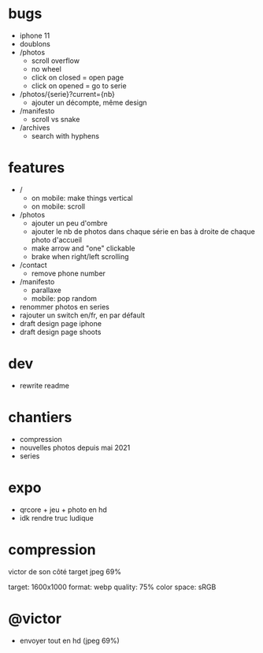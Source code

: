 # bugs

- iphone 11
- doublons
- /photos
  - scroll overflow
  - no wheel
  - click on closed = open page
  - click on opened = go to serie
- /photos/{serie}?current={nb}
  - ajouter un décompte, même design
- /manifesto
  - scroll vs snake
- /archives
  - search with hyphens

# features

- /
  - on mobile: make things vertical
  - on mobile: scroll
- /photos
  - ajouter un peu d'ombre
  - ajouter le nb de photos dans chaque série en bas à droite de chaque photo d'accueil
  - make arrow and "one" clickable
  - brake when right/left scrolling
- /contact
  - remove phone number
- /manifesto
  - parallaxe
  - mobile: pop random
- renommer photos en series
- rajouter un switch en/fr, en par défault
- draft design page iphone
- draft design page shoots

# dev

- rewrite readme

# chantiers

- compression
- nouvelles photos depuis mai 2021
- series

# expo

- qrcore + jeu + photo en hd
- idk rendre truc ludique

# compression

victor de son côté target jpeg 69%

target: 1600x1000
format: webp
quality: 75%
color space: sRGB

# @victor

- envoyer tout en hd (jpeg 69%)
